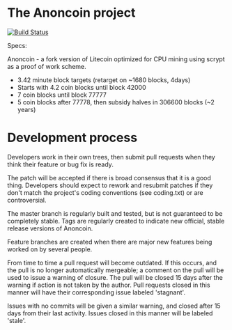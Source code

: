 The Anoncoin project
====================

[![Build Status](https://travis-ci.org/Anoncoin/anoncoin.png?branch=master)](https://travis-ci.org/Anoncoin/anoncoin)



Specs:

Anoncoin - a fork version of Litecoin optimized for CPU mining using scrypt as a proof of work scheme.
 - 3.42 minute block targets (retarget on ~1680 blocks, 4days)
 - Starts with 4.2 coin blocks until block 42000
 - 7 coin blocks until block 77777
 - 5 coin blocks after 77778, then subsidy halves in 306600 blocks (~2 years)

Development process
===================

Developers work in their own trees, then submit pull requests when
they think their feature or bug fix is ready.

The patch will be accepted if there is broad consensus that it is a
good thing.  Developers should expect to rework and resubmit patches
if they don't match the project's coding conventions (see coding.txt)
or are controversial.

The master branch is regularly built and tested, but is not guaranteed
to be completely stable. Tags are regularly created to indicate new
official, stable release versions of Anoncoin.

Feature branches are created when there are major new features being
worked on by several people.

From time to time a pull request will become outdated. If this occurs, and
the pull is no longer automatically mergeable; a comment on the pull will
be used to issue a warning of closure. The pull will be closed 15 days
after the warning if action is not taken by the author. Pull requests closed
in this manner will have their corresponding issue labeled 'stagnant'.

Issues with no commits will be given a similar warning, and closed after
15 days from their last activity. Issues closed in this manner will be 
labeled 'stale'. 

